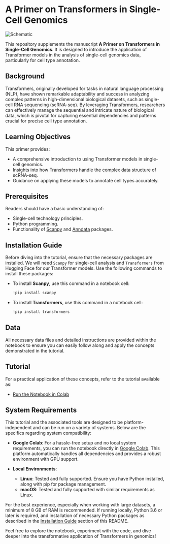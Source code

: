# A Primer on Transformers in Single-Cell Genomics

![Schematic](https://github.com/sumeer1/A-Primer-on-Transformers-in-Single-Cell-Genomics/assets/70262340/f799ee26-b884-422d-8000-8fac5a2872e9)

This repository supplements the manuscript **A Primer on Transformers in Single-Cell Genomics**. It is designed to introduce the application of Transformer models in the analysis of single-cell genomics data, particularly for cell type annotation.

## Background
Transformers, originally developed for tasks in natural language processing (NLP), have shown remarkable adaptability and success in analyzing complex patterns in high-dimensional biological datasets, such as single-cell RNA sequencing (scRNA-seq). By leveraging Transformers, researchers can effectively manage the sequential and intricate nature of biological data, which is pivotal for capturing essential dependencies and patterns crucial for precise cell type annotation.

## Learning Objectives
This primer provides:
- A comprehensive introduction to using Transformer models in single-cell genomics.
- Insights into how Transformers handle the complex data structure of scRNA-seq.
- Guidance on applying these models to annotate cell types accurately.

## Prerequisites
Readers should have a basic understanding of:
- Single-cell technology principles.
- Python programming.
- Functionality of [Scanpy](https://scanpy.readthedocs.io/en/stable/) and [Anndata](https://anndata.readthedocs.io/en/latest/) packages.

## Installation Guide

Before diving into the  tutorial, ensure that the necessary packages are installed. We will need `Scanpy` for single-cell analysis and `Transformers` from Hugging Face for our Transformer models. Use the following commands to install these packages:

- To install **Scanpy**, use this command in a notebook cell:
  ```python
  !pip install scanpy

- To install **Transformers**, use this command in a notebook cell:
  ```python
  !pip install transformers


## Data
All necessary data files and detailed instructions are provided within the notebook to ensure you can easily follow along and apply the concepts demonstrated in the tutorial.

## Tutorial
For a practical application of these concepts, refer to the tutorial available as:
- [Run the Notebook in Colab](https://colab.research.google.com/drive/14tMvT82icSNRZZKN-Z2BKGIRH5-RCMpK#scrollTo=BBhBkJffYg_b)

## System Requirements

This tutorial and the associated tools are designed to be platform-independent and can be run on a variety of systems. Below are the specifics regarding system compatibility:

- **Google Colab**: For a hassle-free setup and no local system requirements, you can run the notebook directly in [Google Colab](https://colab.research.google.com/github/sumeer1/A-Primer-on-Transformers-in-Single-Cell-Genomics/blob/main/A%20Primer%20on%20Transformers%20for%20Cell%20Type%20Annotation.ipynb). This platform automatically handles all dependencies and provides a robust environment with GPU support.

- **Local Environments**:
  - **Linux**: Tested and fully supported. Ensure you have Python installed, along with pip for package management.
  - **macOS**: Tested and fully supported with similar requirements as Linux.
    
For the best experience, especially when working with large datasets, a minimum of 8 GB of RAM is recommended. If running locally, Python 3.6 or later is required, and installation of necessary Python packages as described in the [Installation Guide](#installation-guide) section of this README.


Feel free to explore the notebook, experiment with the code, and dive deeper into the transformative application of Transformers in genomics!

